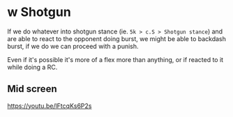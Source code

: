
# w Shotgun

If we do whatever into shotgun stance (ie. `5k > c.S > Shotgun stance`) and are able to react to the opponent doing burst, we might be able to backdash burst, if we do we can proceed with a punish.

Even if it's possible it's more of a flex more than anything, or if reacted to it while doing a RC.


## Mid screen

https://youtu.be/lFtcqKs6P2s


